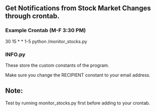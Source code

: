 ## Get Notifications from Stock Market Changes through crontab.

### Example Crontab (M-F 3:30 PM)
30 15 * * 1-5 python <repo location>/monitor_stocks.py

### INFO.py
These store the custom constants of the program.

Make sure you change the RECIPIENT constant to your email address.

## Note:
Test by running monitor_stocks.py first before adding to your crontab.

